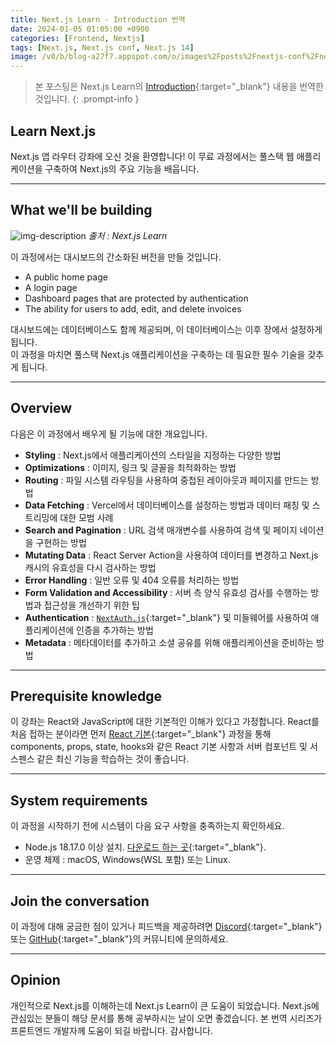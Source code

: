 ```yaml
---
title: Next.js Learn - Introduction 번역
date: 2024-01-05 01:05:00 +0900
categories: [Frontend, Nextjs]
tags: [Next.js, Next.js conf, Next.js 14]
image: /v0/b/blog-a27f7.appspot.com/o/images%2Fposts%2Fnextjs-conf%2Fnextjs.png?alt=media&token=09247773-9707-4dd1-b3ca-3fe7f943497a
---
```


> 본 포스팅은 Next.js Learn의 [Introduction](https://nextjs.org/learn/dashboard-app){:target="\_blank"} 내용을 번역한 것입니다.
{: .prompt-info }

## Learn Next.js

Next.js 앱 라우터 강좌에 오신 것을 환영합니다! 이 무료 과정에서는 풀스택 웹 애플리케이션을 구축하여 Next.js의 주요 기능을 배웁니다.

---

## What we'll be building

![img-description](/v0/b/blog-a27f7.appspot.com/o/images%2Fposts%2Fintroduction%2Fresult.png?alt=media&token=d6f2eab9-f499-45e4-af94-3179f818a37d)
_출처 : Next.js Learn_

이 과정에서는 대시보드의 간소화된 버전을 만들 것입니다.

- A public home page
- A login page
- Dashboard pages that are protected by authentication
- The ability for users to add, edit, and delete invoices

대시보드에는 데이터베이스도 함께 제공되며, 이 데이터베이스는 이후 장에서 설정하게 됩니다. <br/>
이 과정을 마치면 풀스택 Next.js 애플리케이션을 구축하는 데 필요한 필수 기술을 갖추게 됩니다.

---

## Overview

다음은 이 과정에서 배우게 될 기능에 대한 개요입니다.

- **Styling** : Next.js에서 애플리케이션의 스타일을 지정하는 다양한 방법
- **Optimizations** : 이미지, 링크 및 글꼴을 최적화하는 방법
- **Routing** : 파일 시스템 라우팅을 사용하여 중첩된 레이아웃과 페이지를 만드는 방법
- **Data Fetching** : Vercel에서 데이터베이스를 설정하는 방법과 데이터 패칭 및 스트리밍에 대한 모범 사례
- **Search and Pagination** : URL 검색 매개변수를 사용하여 검색 및 페이지 네이션을 구현하는 방법
- **Mutating Data** : React Server Action을 사용하여 데이터를 변경하고 Next.js 캐시의 유효성을 다시 검사하는 방법
- **Error Handling** : 일반 오류 및 404 오류를 처리하는 방법
- **Form Validation and Accessibility** : 서버 측 양식 유효성 검사를 수행하는 방법과 접근성을 개선하기 위한 팁
- **Authentication** : [`NextAuth.js`](https://next-auth.js.org/){:target="\_blank"} 및 미들웨어를 사용하여 애플리케이션에 인증을 추가하는 방법
- **Metadata** : 메타데이터를 추가하고 소셜 공유를 위해 애플리케이션을 준비하는 방법

---

## Prerequisite knowledge

이 강좌는 React와 JavaScript에 대한 기본적인 이해가 있다고 가정합니다. React를 처음 접하는 분이라면 먼저 [React 기본](https://nextjs.org/learn/react-foundations){:target="\_blank"} 과정을 통해 components, props, state, hooks와 같은 React 기본 사항과 서버 컴포넌트 및 서스펜스 같은 최신 기능을 학습하는 것이 좋습니다.

---

## System requirements

이 과정을 시작하기 전에 시스템이 다음 요구 사항을 충족하는지 확인하세요.

- Node.js 18.17.0 이상 설치. [다운로드 하는 곳](https://nodejs.org/en){:target="\_blank"}.
- 운영 체제 : macOS, Windows(WSL 포함) 또는 Linux.

---

## Join the conversation

이 과정에 대해 궁금한 점이 있거나 피드백을 제공하려면 [Discord](https://discord.com/invite/Q3AsD4efFC){:target="\_blank"} 또는 [GitHub](https://github.com/vercel/next-learn){:target="\_blank"}의 커뮤니티에 문의하세요.

---

## Opinion

개인적으로 Next.js를 이해하는데 Next.js Learn이 큰 도움이 되었습니다. Next.js에 관심있는 분들이 해당 문서를 통해 공부하시는 날이 오면 좋겠습니다. 본 번역 시리즈가 프론트엔드 개발자께 도움이 되길 바랍니다. 감사합니다.
